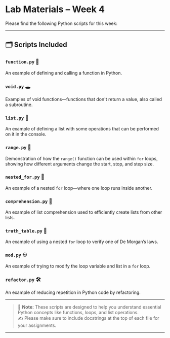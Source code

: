# Lab Materials – Week 4

Please find the following Python scripts for this week:

---

## 🗂️ Scripts Included

### `function.py` 🔧  
An example of defining and calling a function in Python.

### `void.py` 🕳️  
Examples of void functions—functions that don't return a value, also called a subroutine.

### `list.py` 📜  
An example of defining a list with some operations that can be performed on it in the console.

### `range.py` 🔢  
Demonstration of how the `range()` function can be used within `for` loops, showing how different arguments change the start, stop, and step size.

### `nested_for.py` 🔄  
An example of a nested `for` loop—where one loop runs inside another.

### `comprehension.py` 🧠  
An example of list comprehension used to efficiently create lists from other lists.

### `truth_table.py` 🔎  
An example of using a nested `for` loop to verify one of De Morgan’s laws.

### `mod.py` ♾️  
An example of trying to modify the loop variable and list in a `for` loop.

### `refactor.py` 🛠️  
An example of reducing repetition in Python code by refactoring.

---

> 📌 **Note:** These scripts are designed to help you understand essential Python concepts like functions, loops, and list operations.  
> ✍️ Please make sure to include docstrings at the top of each file for your assignments.

---
